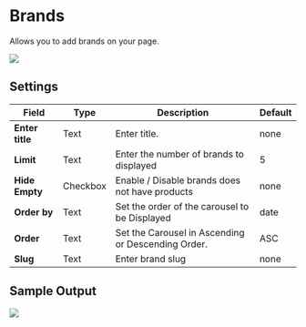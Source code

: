 # Brands

Allows you to add brands on your page.

![](http://transvelo.github.io/docs/enter/images/kc-brands-carousel-setting.png)

## Settings

| Field | Type | Description | Default
| -- | -- | -- | -- |
| **Enter title** | Text |  Enter title. | none
| **Limit** | Text |  Enter the number of brands to displayed | 5
| **Hide Empty** | Checkbox |  Enable / Disable brands does not have products | none
| **Order by** | Text |  Set the order of the carousel to be Displayed | date
| **Order** | Text | Set the Carousel in Ascending or Descending Order. | ASC
| **Slug** | Text |  Enter brand slug | none


## Sample Output

![](http://transvelo.github.io/docs/enter/images/kc-brands-output.png)
